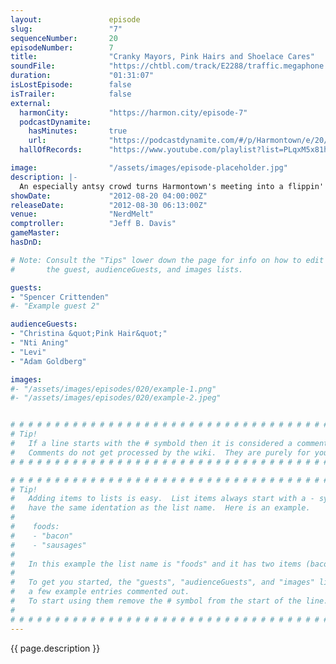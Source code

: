 ```yaml
---
layout:               episode
slug:                 "7"
sequenceNumber:       20
episodeNumber:        7
title:                "Cranky Mayors, Pink Hairs and Shoelace Cares"
soundFile:            "https://chtbl.com/track/E2288/traffic.megaphone.fm/STA7028373533.mp3?updated=1555697331"
duration:             "01:31:07"
isLostEpisode:        false
isTrailer:            false
external:
  harmonCity:         "https://harmon.city/episode-7"
  podcastDynamite:
    hasMinutes:       true
    url:              "https://podcastdynamite.com/#/p/Harmontown/e/20/7"
  hallOfRecords:      "https://www.youtube.com/playlist?list=PLqxM5x81hNOaRVCngsVJqLkyjXrzyCckP"

image:                "/assets/images/episode-placeholder.jpg"
description: |-
  An especially antsy crowd turns Harmontown's meeting into a flippin' town meeting, pushing our fearless leader from musings on infidelity to contemplations of suicide. Plus: Dungeonmaster Spencer unveils the boys' characters!
showDate:             "2012-08-20 04:00:00Z"
releaseDate:          "2012-08-30 06:13:00Z"
venue:                "NerdMelt"
comptroller:          "Jeff B. Davis"
gameMaster:           
hasDnD:               

# Note: Consult the "Tips" lower down the page for info on how to edit
#       the guest, audienceGuests, and images lists.

guests:
- "Spencer Crittenden"
#- "Example guest 2"

audienceGuests:
- "Christina &quot;Pink Hair&quot;"
- "Nti Aning"
- "Levi"
- "Adam Goldberg"

images:
#- "/assets/images/episodes/020/example-1.png"
#- "/assets/images/episodes/020/example-2.jpeg"


# # # # # # # # # # # # # # # # # # # # # # # # # # # # # # # # # # # # # # # # # # # # #
# Tip!
#   If a line starts with the # symbold then it is considered a comment.
#   Comments do not get processed by the wiki.  They are purely for your information.
# # # # # # # # # # # # # # # # # # # # # # # # # # # # # # # # # # # # # # # # # # # # #

# # # # # # # # # # # # # # # # # # # # # # # # # # # # # # # # # # # # # # # # # # # # #
# Tip!
#   Adding items to lists is easy.  List items always start with a - symbol and have
#   have the same identation as the list name.  Here is an example.
#
#    foods:
#    - "bacon"
#    - "sausages"
#
#   In this example the list name is "foods" and it has two items (bacon, and sausages).
#
#   To get you started, the "guests", "audienceGuests", and "images" lists below have
#   a few example entries commented out.
#   To start using them remove the # symbol from the start of the line.
#
# # # # # # # # # # # # # # # # # # # # # # # # # # # # # # # # # # # # # # # # # # # # #
---
```


<!-- The episode description will be rendered here -->
{{ page.description }}

<!-- Add your content BELOW here -->
<!-- vvvvvvvvvvvvvvvvvvvvvvvvvvv -->




<!-- ^^^^^^^^^^^^^^^^^^^^^^^^^^^ -->
<!-- Add your content ABOVE here -->

<!-- The episode gallery will be rendered here -->